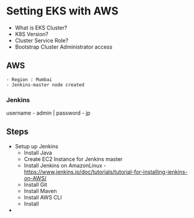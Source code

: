 # Setting EKS with AWS 
 - What is EKS Cluster?
 - K8S Version?
 - Cluster Service Role?
 - Bootstrap Cluster Administrator access


## AWS 
    - Region : Mumbai 
    - Jenkins-master node created

### Jenkins 
username - admin | password - jp


## Steps 
- Setup up Jenkins 
    - Install Java 
    - Create EC2 Instance for Jenkins master 
    - Install Jenkins on AmazonLinux - https://www.jenkins.io/doc/tutorials/tutorial-for-installing-jenkins-on-AWS/
    - Install Git 
    - Install Maven 
    - Install AWS CLI 
    - Install 
- 